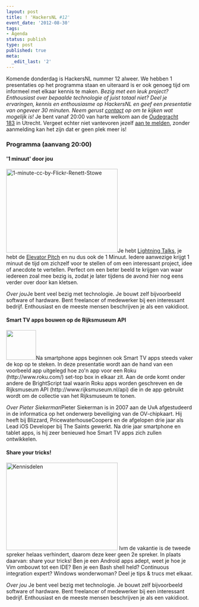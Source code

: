 ```yaml
---
layout: post
title: ! 'HackersNL #12'
event_date: '2012-08-30'
tags:
- Agenda
status: publish
type: post
published: true
meta:
  _edit_last: '2'
---
```

Komende donderdag is HackersNL nummer 12 alweer. We hebben 1 presentaties op het programma staan en uiteraard is er ook genoeg tijd om informeel met elkaar kennis te maken. <em>Bezig met een leuk project? Enthousiast over bepaalde technologie of juist totaal niet? Deel je ervaringen, kennis en enthousiasme op HackersNL en geef een presentatie van ongeveer 30 minuten. Neem gerust <a title="Contact" href="http://hackersnl.nl/contact/">contact</a> op om te kijken wat mogelijk is!</em> Je bent vanaf 20:00 van harte welkom aan de <a href="http://g.co/maps/zzqs3">Oudegracht 183</a> in Utrecht. Vergeet echter niet vantevoren jezelf <a title="Reserveren" href="{{ root_url }}/aanmelden.html">aan te melden</a>, zonder aanmelding kan het zijn dat er geen plek meer is!
<h3>Programma (aanvang 20:00)</h3>
<h4>'1 minuut' door jou</h4>
<img class="alignleft" title="1-minute-cc-by-Flickr-Renett-Stowe" src="{{ root_url }}/images/1-minute-cc-by-Flickr-Renett-Stowe-300x225.jpg" alt="1-minute-cc-by-Flickr-Renett-Stowe" width="300" height="225" />Je hebt <a href="https://secure.wikimedia.org/wikipedia/en/wiki/Lightning_Talk">Lightning Talks</a>, je hebt de <a href="https://secure.wikimedia.org/wikipedia/en/wiki/Elevator_pitch">Elevator Pitch</a> en nu dus ook de 1 Minuut. Iedere aanwezige krijgt 1 minuut de tijd om zichzelf voor te stellen of om een interessant project, idee of anecdote te vertellen. Perfect om een beter beeld te krijgen van waar iedereen zoal mee bezig is, zodat je later tijdens de avond hier nog eens verder over door kan kletsen.

<em>Over jou</em>Je bent veel bezig met technologie. Je bouwt zelf bijvoorbeeld software of hardware. Bent freelancer of medewerker bij een interessant bedrijf. Enthousiast en de meeste mensen beschrijven je als een vakidioot.
<h4>Smart TV apps bouwen op de Rijksmuseum API</h4>
<img class="alignleft size-full wp-image-267" title="pieter" src="{{ root_url }}/images/pieter.jpg" alt="" width="80" height="80" />Na smartphone apps beginnen ook Smart TV apps steeds vaker de kop op te steken. In deze presentatie wordt aan de hand van een voorbeeld app uitgelegd hoe zo'n app voor een Roku (http://www.roku.com/) set-top box in elkaar zit. Aan de orde komt onder andere de BrightScript taal waarin Roku apps worden geschreven en de Rijksmuseum API (http://www.rijksmuseum.nl/api<wbr>) die in de app gebruikt wordt om de collectie van het Rijksmuseum te tonen. </wbr>

<em>Over Pieter Siekerman</em>Pieter Siekerman is in 2007 aan de UvA afgestudeerd in de informatica op het onderwerp beveiliging van de OV-chipkaart. Hij heeft bij Blizzard, PricewaterhouseCoopers en de afgelopen drie jaar als Lead iOS Developer bij The Saints gewerkt. Na drie jaar smartphone en tablet apps, is hij zeer benieuwd hoe Smart TV apps zich zullen ontwikkelen.
<h4>Share your tricks!</h4>
<img class="alignleft size-medium wp-image-274" title="Kennisdelen" src="{{ root_url }}/images/kennisdelen-seventies-300x235.jpg" alt="Kennisdelen" width="300" height="235" />
Ivm de vakantie is de tweede spreker helaas verhindert, daarom deze keer geen 2e spreker. In plaats daarvan: share your tricks! Ben je een Android apps adept, weet je hoe je Vim ombouwt tot een IDE? Ben je een Bash shell held? Continuous integration expert? Windows wonderwoman? Deel je tips &amp; trucs met elkaar.

<em>Over jou</em>
Je bent veel bezig met technologie. Je bouwt zelf bijvoorbeeld software of hardware. Bent freelancer of medewerker bij een interessant bedrijf. Enthousiast en de meeste mensen beschrijven je als een vakidioot.
